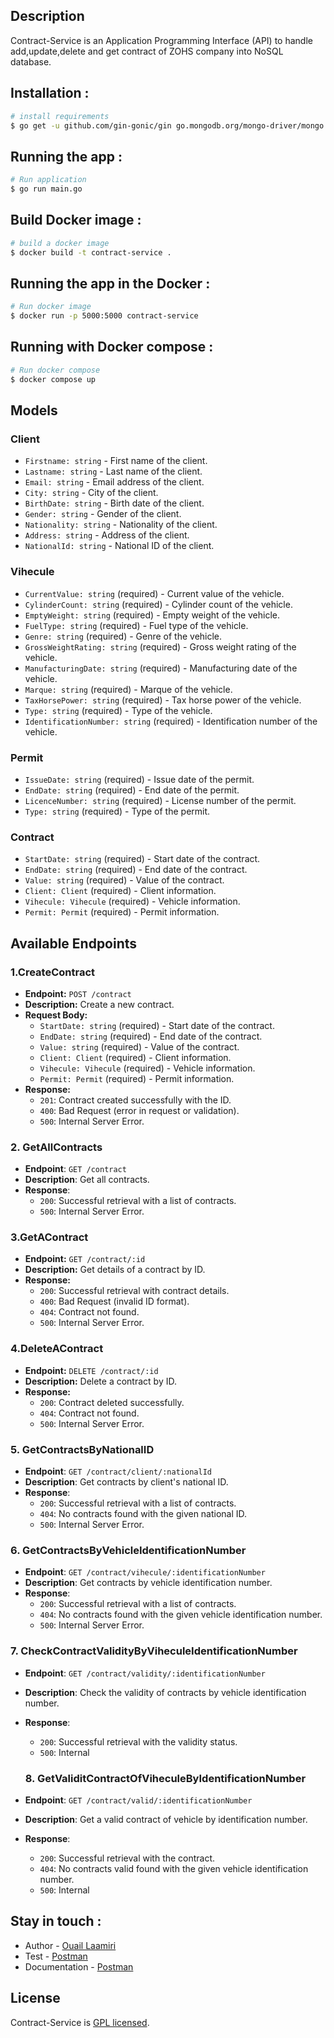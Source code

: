## Description

Contract-Service is an Application Programming Interface (API) to handle add,update,delete and get contract of ZOHS company into NoSQL database.
## Installation :
```bash
# install requirements
$ go get -u github.com/gin-gonic/gin go.mongodb.org/mongo-driver/mongo github.com/joho/godotenv github.com/go-playground/validator/v10 github.com/klauspost/compress@v1.16.3 github.com/bytedance/sonic github.com/dgrijalva/jwt-go
``` 
## Running the app : 
```bash
# Run application
$ go run main.go
```
## Build Docker image : 
```bash
# build a docker image
$ docker build -t contract-service .
```
## Running the app in the Docker : 
```bash
# Run docker image
$ docker run -p 5000:5000 contract-service
```
## Running with Docker compose :
```bash
# Run docker compose
$ docker compose up
```

## Models

### Client

- `Firstname: string` - First name of the client.
- `Lastname: string` - Last name of the client.
- `Email: string` - Email address of the client.
- `City: string` - City of the client.
- `BirthDate: string` - Birth date of the client.
- `Gender: string` - Gender of the client.
- `Nationality: string` - Nationality of the client.
- `Address: string` - Address of the client.
- `NationalId: string` - National ID of the client.

### Vihecule

- `CurrentValue: string` (required) - Current value of the vehicle.
- `CylinderCount: string` (required) - Cylinder count of the vehicle.
- `EmptyWeight: string` (required) - Empty weight of the vehicle.
- `FuelType: string` (required) - Fuel type of the vehicle.
- `Genre: string` (required) - Genre of the vehicle.
- `GrossWeightRating: string` (required) - Gross weight rating of the vehicle.
- `ManufacturingDate: string` (required) - Manufacturing date of the vehicle.
- `Marque: string` (required) - Marque of the vehicle.
- `TaxHorsePower: string` (required) - Tax horse power of the vehicle.
- `Type: string` (required) - Type of the vehicle.
- `IdentificationNumber: string` (required) - Identification number of the vehicle.

### Permit

- `IssueDate: string` (required) - Issue date of the permit.
- `EndDate: string` (required) - End date of the permit.
- `LicenceNumber: string` (required) - License number of the permit.
- `Type: string` (required) - Type of the permit.

### Contract

- `StartDate: string` (required) - Start date of the contract.
- `EndDate: string` (required) - End date of the contract.
- `Value: string` (required) - Value of the contract.
- `Client: Client` (required) - Client information.
- `Vihecule: Vihecule` (required) - Vehicle information.
- `Permit: Permit` (required) - Permit information.

## Available Endpoints

### 1.CreateContract
- **Endpoint:** `POST /contract`
- **Description:** Create a new contract.
- **Request Body:**
  - `StartDate: string` (required) - Start date of the contract.
  - `EndDate: string` (required) - End date of the contract.
  - `Value: string` (required) - Value of the contract.
  - `Client: Client` (required) - Client information.
  - `Vihecule: Vihecule` (required) - Vehicle information.
  - `Permit: Permit` (required) - Permit information.
- **Response:**
  - `201`: Contract created successfully with the ID.
  - `400`: Bad Request (error in request or validation).
  - `500`: Internal Server Error.

### 2. GetAllContracts

- **Endpoint**: `GET /contract`
- **Description**: Get all contracts.
- **Response**:
  - `200`: Successful retrieval with a list of contracts.
  - `500`: Internal Server Error.

### 3.GetAContract

- **Endpoint:** `GET /contract/:id`
- **Description:** Get details of a contract by ID.
- **Response:**
  - `200`: Successful retrieval with contract details.
  - `400`: Bad Request (invalid ID format).
  - `404`: Contract not found.
  - `500`: Internal Server Error.

### 4.DeleteAContract

- **Endpoint:** `DELETE /contract/:id`
- **Description:** Delete a contract by ID.
- **Response:**
  - `200`: Contract deleted successfully.
  - `404`: Contract not found.
  - `500`: Internal Server Error.

### 5. GetContractsByNationalID

- **Endpoint**: `GET /contract/client/:nationalId`
- **Description**: Get contracts by client's national ID.
- **Response**:
  - `200`: Successful retrieval with a list of contracts.
  - `404`: No contracts found with the given national ID.
  - `500`: Internal Server Error.

### 6. GetContractsByVehicleIdentificationNumber

- **Endpoint**: `GET /contract/vihecule/:identificationNumber`
- **Description**: Get contracts by vehicle identification number.
- **Response**:
  - `200`: Successful retrieval with a list of contracts.
  - `404`: No contracts found with the given vehicle identification number.
  - `500`: Internal Server Error.

### 7. CheckContractValidityByViheculeIdentificationNumber

- **Endpoint**: `GET /contract/validity/:identificationNumber`
- **Description**: Check the validity of contracts by vehicle identification number.
- **Response**:
  - `200`: Successful retrieval with the validity status.
  - `500`: Internal

  ### 8. GetValiditContractOfViheculeByIdentificationNumber

- **Endpoint**: `GET /contract/valid/:identificationNumber`
- **Description**: Get a valid contract of vehicle by identification number.
- **Response**:
  - `200`: Successful retrieval with the contract.
  - `404`: No contracts valid found with the given vehicle identification number.
  - `500`: Internal


## Stay in touch :
- Author - [Ouail Laamiri](https://www.linkedin.com/in/ouaillaamiri/) 
- Test - [Postman](https://www.postman.com/avionics-meteorologist-32935362/workspace/postman-api-fundamentals-student-expert/collection/29141176-d922c605-2315-488b-850b-e47edeccdaf1?action=share&creator=29141176)
- Documentation - [Postman](https://documenter.getpostman.com/view/29141176/2s9YsDkamW)

## License

Contract-Service is [GPL licensed]().